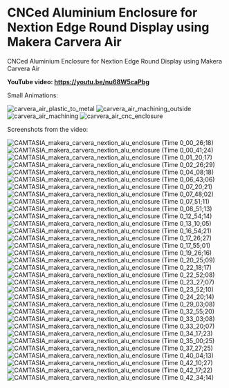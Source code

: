 # CNCed Aluminium Enclosure for Nextion Edge Round Display using Makera Carvera Air
CNCed Aluminium Enclosure for Nextion Edge Round Display using Makera Carvera Air


**YouTube video: https://youtu.be/nu68W5caPbg**


Small Animations:

![carvera_air_plastic_to_metal](https://github.com/user-attachments/assets/47280c43-ddae-456c-ae14-bbf4025cd491)
![carvera_air_machining_outside](https://github.com/user-attachments/assets/b1b2fb5b-bc0e-4f44-9bb4-f5fe11d48cf2)
![carvera_air_machining](https://github.com/user-attachments/assets/2172e623-1706-467c-8fea-5eb1595c1e82)
![carvera_air_cnc_enclosure](https://github.com/user-attachments/assets/883b4ea9-4154-4b3e-b3fa-24ad1def8a7e)



Screenshots from the video:

![CAMTASIA_makera_carvera_nextion_alu_enclosure (Time 0_00_26;18)](https://github.com/user-attachments/assets/3d84faa8-561f-4384-a2d9-f57dea6c0613)
![CAMTASIA_makera_carvera_nextion_alu_enclosure (Time 0_00_41;24)](https://github.com/user-attachments/assets/0ee2a0a8-2ed4-4e79-bfe0-1229d4c93fbb)
![CAMTASIA_makera_carvera_nextion_alu_enclosure (Time 0_01_20;17)](https://github.com/user-attachments/assets/ccb70858-3f79-4443-abdd-ade08f6c1cc6)
![CAMTASIA_makera_carvera_nextion_alu_enclosure (Time 0_02_26;29)](https://github.com/user-attachments/assets/e05b3b77-e0ff-44a9-81b2-7e7f5371a5d5)
![CAMTASIA_makera_carvera_nextion_alu_enclosure (Time 0_04_08;18)](https://github.com/user-attachments/assets/b0e174cc-50fa-46c7-8182-2228055497e2)
![CAMTASIA_makera_carvera_nextion_alu_enclosure (Time 0_06_43;06)](https://github.com/user-attachments/assets/1cb47cab-98db-48ab-8fbf-e4e4bf37ce59)
![CAMTASIA_makera_carvera_nextion_alu_enclosure (Time 0_07_20;21)](https://github.com/user-attachments/assets/a29261f9-70b2-4557-abac-806690d25406)
![CAMTASIA_makera_carvera_nextion_alu_enclosure (Time 0_07_48;02)](https://github.com/user-attachments/assets/3e854d97-7053-4da2-a390-b727062fe5cf)
![CAMTASIA_makera_carvera_nextion_alu_enclosure (Time 0_07_51;11)](https://github.com/user-attachments/assets/2d6610c2-e73a-46fa-b03d-b76a879b1408)
![CAMTASIA_makera_carvera_nextion_alu_enclosure (Time 0_08_51;13)](https://github.com/user-attachments/assets/7f26dccc-cf28-41af-ac41-575254c6b5c3)
![CAMTASIA_makera_carvera_nextion_alu_enclosure (Time 0_12_54;14)](https://github.com/user-attachments/assets/81568c7c-0817-49e2-80d6-77f9ddcfe277)
![CAMTASIA_makera_carvera_nextion_alu_enclosure (Time 0_13_10;05)](https://github.com/user-attachments/assets/27cb97d0-706c-4311-92a7-880800dd0a24)
![CAMTASIA_makera_carvera_nextion_alu_enclosure (Time 0_16_54;21)](https://github.com/user-attachments/assets/c4864582-736a-424c-860a-75621664b44c)
![CAMTASIA_makera_carvera_nextion_alu_enclosure (Time 0_17_26;27)](https://github.com/user-attachments/assets/424f76ab-ef85-423c-b046-780c6c5654e8)
![CAMTASIA_makera_carvera_nextion_alu_enclosure (Time 0_17_55;01)](https://github.com/user-attachments/assets/b3cbe73a-f5e9-4738-ad98-239c12f53f37)
![CAMTASIA_makera_carvera_nextion_alu_enclosure (Time 0_19_26;16)](https://github.com/user-attachments/assets/7ea9fe70-c48e-4a19-8ae4-f78677e2f063)
![CAMTASIA_makera_carvera_nextion_alu_enclosure (Time 0_20_25;09)](https://github.com/user-attachments/assets/1ca7a01f-db1b-4c3b-aecf-90a3ec5027ad)
![CAMTASIA_makera_carvera_nextion_alu_enclosure (Time 0_22_18;17)](https://github.com/user-attachments/assets/8caf2c22-1ea0-4644-bf2b-ed7d7f0164ab)
![CAMTASIA_makera_carvera_nextion_alu_enclosure (Time 0_22_52;08)](https://github.com/user-attachments/assets/eef369ff-58c1-413d-ab8a-3f03c4e44be6)
![CAMTASIA_makera_carvera_nextion_alu_enclosure (Time 0_23_27;07)](https://github.com/user-attachments/assets/094ecdaa-dfc5-4fd6-a703-11a4c3ecfbb3)
![CAMTASIA_makera_carvera_nextion_alu_enclosure (Time 0_23_52;10)](https://github.com/user-attachments/assets/843f33ae-57e4-4b5d-b8de-a5235fabd551)
![CAMTASIA_makera_carvera_nextion_alu_enclosure (Time 0_24_20;14)](https://github.com/user-attachments/assets/a3609bbc-714f-4cb9-82b1-f1e2cc170db5)
![CAMTASIA_makera_carvera_nextion_alu_enclosure (Time 0_29_03;08)](https://github.com/user-attachments/assets/221d5943-e52e-49ce-8d61-5d7aea0799ae)
![CAMTASIA_makera_carvera_nextion_alu_enclosure (Time 0_32_55;20)](https://github.com/user-attachments/assets/0e592cab-2497-40ee-8832-20e10f4d13df)
![CAMTASIA_makera_carvera_nextion_alu_enclosure (Time 0_33_03;08)](https://github.com/user-attachments/assets/1802b2da-7ce0-4ddc-87ed-32904aa4cfa1)
![CAMTASIA_makera_carvera_nextion_alu_enclosure (Time 0_33_20;07)](https://github.com/user-attachments/assets/23eeff50-ef15-4da6-ae2d-2d04bcf34db6)
![CAMTASIA_makera_carvera_nextion_alu_enclosure (Time 0_34_17;23)](https://github.com/user-attachments/assets/17bdd44c-9606-46ab-9116-c983e27141cf)
![CAMTASIA_makera_carvera_nextion_alu_enclosure (Time 0_35_00;25)](https://github.com/user-attachments/assets/1d000826-3889-4cd5-bfe8-2820da67aae4)
![CAMTASIA_makera_carvera_nextion_alu_enclosure (Time 0_37_27;25)](https://github.com/user-attachments/assets/e7d143cd-f3c8-4b0c-87dd-1e7d40aa5253)
![CAMTASIA_makera_carvera_nextion_alu_enclosure (Time 0_40_04;13)](https://github.com/user-attachments/assets/6419428b-9987-4aad-9096-413d451fdd3d)
![CAMTASIA_makera_carvera_nextion_alu_enclosure (Time 0_42_10;27)](https://github.com/user-attachments/assets/e0cdf267-3057-4662-a3a9-d97870f62e89)
![CAMTASIA_makera_carvera_nextion_alu_enclosure (Time 0_42_17;22)](https://github.com/user-attachments/assets/766bb99d-fef8-48eb-8055-09b4735c77f2)
![CAMTASIA_makera_carvera_nextion_alu_enclosure (Time 0_42_34;14)](https://github.com/user-attachments/assets/2971c21d-c2da-4767-bba9-6052efbab615)
